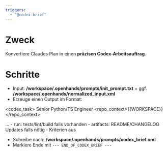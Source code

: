 ```yaml
---
triggers:
  - "@codex-brief"
---
```


# Zweck
Konvertiere Claudes Plan in einen **präzisen Codex-Arbeitsauftrag**.

# Schritte
- Input: **/workspace/.openhands/prompts/init_prompt.txt** + ggf. **/workspace/.openhands/normalized_input.xml**
- Erzeuge einen Output im Format:

<codex_task>
  <role>Senior Python/TS Engineer</role>
  <repo_context>{{WORKSPACE}}</repo_context>
  <scope max_files="5" max_loc="200"/>
  <style>
    - Patch-Format: minimierte Diffs/Blocks, mit klaren Insert-Positions.
    - Keine Platzhalter, lauffähiger Code.
  </style>
  <tasks>
    <task path="...">…</task>
  </tasks>
  <validation>
    - run: tests/lint/build falls vorhanden
    - artifacts: README/CHANGELOG Updates falls nötig
  </validation>
  <done_when>
    - Kriterien aus <acceptance_criteria>
  </done_when>
</codex_task>

- Schreibe nach: **/workspace/.openhands/prompts/codex_brief.xml**
- Markiere Ende mit `--- END_OF_CODEX_BRIEF ---`

